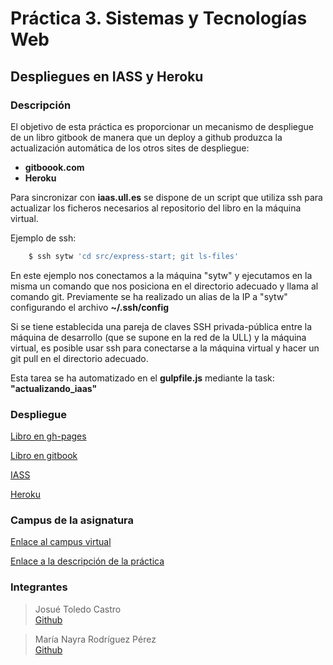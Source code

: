 # Práctica 3. Sistemas y Tecnologías Web

## Despliegues en IASS y Heroku


### Descripción


El objetivo de esta práctica es proporcionar un mecanismo de despliegue de un libro gitbook de manera que un deploy a github produzca la actualización automática de los otros sites de despliegue:
- **gitboook.com**
- **Heroku**
 
Para sincronizar con **iaas.ull.es** se dispone de un script que utiliza ssh para actualizar los ficheros necesarios al repositorio del libro en la máquina virtual.

Ejemplo de ssh:

```bash
    $ ssh sytw 'cd src/express-start; git ls-files'
```

En este ejemplo nos conectamos a la máquina "sytw" y ejecutamos en la misma un comando que nos posiciona en el directorio adecuado y llama al comando git.
Previamente se ha realizado un alias de la IP a "sytw" configurando el archivo **~/.ssh/config**

Si se tiene establecida una pareja de claves SSH privada-pública entre la máquina de desarrollo (que se supone en la red de la ULL) y la máquina virtual, es posible usar ssh para conectarse a la máquina virtual y hacer un git pull en el directorio adecuado.

Esta tarea se ha automatizado en el **gulpfile.js** mediante la task: **"actualizando_iaas"**



### Despliegue

[Libro en gh-pages](https://ull-esit-sytw-1617.github.io/practica-despliegues-en-iaas-y-heroku-josue-nayra/)

[Libro en gitbook](https://josuetc94.gitbooks.io/practica3-sytw1617/content/)

[IASS](10.6.128.176)

[Heroku](https://p3-josue-nayra.herokuapp.com/)



### Campus de la asignatura

[Enlace al campus virtual](https://campusvirtual.ull.es/1617/course/view.php?id=1175)

[Enlace a la descripción de la práctica](https://crguezl.github.io/ull-esit-1617/practicas/practicaiaas.html)



### Integrantes

> Josué Toledo Castro   
>[Github](https://github.com/JosueTC94)

> María Nayra Rodríguez Pérez   
>[Github](https://github.com/alu0100406122)





